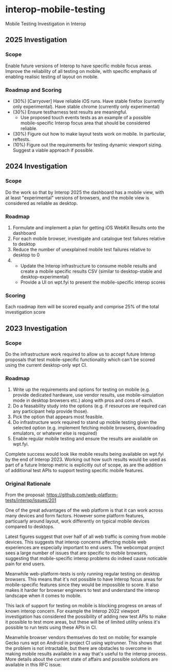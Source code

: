 # interop-mobile-testing
Mobile Testing Investigation in Interop

## 2025 Investigation

### Scope

Enable future versions of Interop to have specific mobile focus areas. Improve the reliability of all testing on mobile, with specific emphasis of enabling realisic testing of layout on mobile.

### Roadmap and Scoring

* (30%) [Carryover] Have reliable iOS runs. Have stable firefox (currently only experimental). Have stable chrome (currently only experimental)
* (30%) Ensure testharness test results are meaningful.
  * Use proposed touch events tests as an example of a possible mobile-specific Interop focus area that should be considered reliable.
* (30%) Figure out how to make layout tests work on mobile. In particular, reftests.
* (10%) Figure out the requirements for testing dynamic viewport sizing. Suggest a viable approach if possible.


## 2024 Investigation

### Scope

Do the work so that by Interop 2025 the dashboard has a mobile view, with at least "experimental" versions of browsers, and the mobile view is considered as reliable as desktop.

### Roadmap

1. Formulate and implement a plan for getting iOS WebKit Results onto the dashboard
1. For each mobile browser, investigate and catalogue test failures relative to desktop
1. Reduce the number of unexplained mobile test failures relative to desktop to 0
1.
    * Update the Interop infrastructure to consume mobile results and create a mobile specific results CSV (similar to desktop-stable and desktop-experimental)
    * Provide a UI on wpt.fyi to present the mobile-specific interop scores

### Scoring

Each roadmap item will be scored equally and comprise 25% of the total investigation score

## 2023 Investigation
### Scope
Do the infrastructure work required to allow us to accept future Interop proposals that test mobile-specific functionality which can't be scored using the current desktop-only wpt CI.

### Roadmap

1. Write up the requirements and options for testing on mobile (e.g. provide dedicated hardware, use vendor results, use mobile-simulation mode in desktop browsers etc.) along with pros and cons of each.
1. Do a feasability study into the options (e.g. if resources are required can any participant help provide those).
1. Pick the option that appears most feasible.
1. Do infrastructure work required to stand up mobile testing given the selected option (e.g. implement fetching mobile browsers, downloading emulators, or whatever else is required)
1. Enable regular mobile testing and ensure the results are available on wpt.fyi.

Complete success would look like mobile results being available on wpt.fyi by the end of Interop 2023. Working out how such results would be used as part of a future Interop metric is explicitly out of scope, as are the addition of additional test APIs to support testing specific mobile features.

### Original Rationale

From the proposal: https://github.com/web-platform-tests/interop/issues/201

One of the great advantages of the web platform is that it can work across many devices and form factors. However some platform features, particuarly around layout, work differently on typical mobile devices compared to desktops.

Latest figures suggest that over half of all web traffic is coming from mobile devices. This suggests that interop concerns affecting mobile web experiences are especially important to end users. The webcompat project sees a large number of issues that are specific to mobile browsers, suggesting that mobile-specific interop problems do indeed cause noticable pain for end users.

Meanwhile web-platform-tests is only running regular testing on desktop browsers. This means that it's not possible to have Interop focus areas for mobile-specific features since they would be impossible to score. It also makes it harder for browser engineers to test and understand the interop landscape when it comes to mobile.

This lack of support for testing on mobile is blocking progress on areas of known interop concern. For example the Interop 2022 viewport investigation has considered the possibility of adding new test APIs to make it possible to test more areas, but these will be of limited utility unless it's possible to run tests using these APIs in CI.

Meanwhile browser vendors themselves do test on mobile; for example Gecko runs wpt on Android in project CI using wptrunner. This shows that the problem is not intractable, but there are obstacles to overcome in making mobile results available in a way that's useful to the interop process. More details about the current state of affairs and possible solutions are available in this RFC issue.
